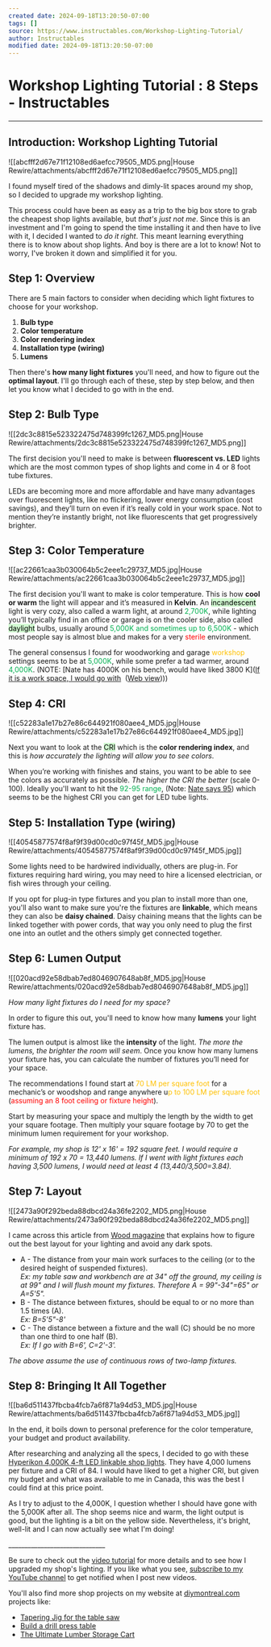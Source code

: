 ```yaml
---
created date: 2024-09-18T13:20:50-07:00
tags: []
source: https://www.instructables.com/Workshop-Lighting-Tutorial/
author: Instructables
modified date: 2024-09-18T13:20:50-07:00
---
```

<span style="color:#00b0f0"></span>
# Workshop Lighting Tutorial : 8 Steps - Instructables
---
## Introduction: Workshop Lighting Tutorial

![[abcfff2d67e71f12108ed6aefcc79505_MD5.png|House Rewire/attachments/abcfff2d67e71f12108ed6aefcc79505_MD5.png]]

I found myself tired of the shadows and dimly-lit spaces around my shop, so I decided to upgrade my workshop lighting.

This process could have been as easy as a trip to the big box store to grab the cheapest shop lights available, but _that's just not me_. Since this is an investment and I'm going to spend the time installing it and then have to live with it, I decided I wanted to _do it right_. This meant learning everything there is to know about shop lights. And boy is there are a lot to know! Not to worry, I've broken it down and simplified it for you.

## Step 1: Overview

There are 5 main factors to consider when deciding which light fixtures to choose for your workshop.

1.  **Bulb type**
2.  **Color temperature**
3.  **Color rendering index**
4.  **Installation type (wiring)**
5.  **Lumens**

Then there's **how many light fixtures** you'll need, and how to figure out the **optimal layout**. I'll go through each of these, step by step below, and then let you know what I decided to go with in the end.

## Step 2: Bulb Type

![[2dc3c8815e523322475d748399fc1267_MD5.png|House Rewire/attachments/2dc3c8815e523322475d748399fc1267_MD5.png]]

The first decision you'll need to make is between **fluorescent vs. LED** lights which are the most common types of shop lights and come in 4 or 8 foot tube fixtures.

LEDs are becoming more and more affordable and have many advantages over fluorescent lights, like no flickering, lower energy consumption (cost savings), and they’ll turn on even if it’s really cold in your work space. Not to mention they’re instantly bright, not like fluorescents that get progressively brighter.

## Step 3: Color Temperature

![[ac22661caa3b030064b5c2eee1c29737_MD5.jpg|House Rewire/attachments/ac22661caa3b030064b5c2eee1c29737_MD5.jpg]]

The first decision you'll want to make is color temperature. This is how **cool or warm** the light will appear and it’s measured in **Kelvin**. An <mark style="background: #BBFABBA6;">incandescent</mark> light is very cozy, also called a warm light, at around <span style="color:#00b050">2,700K</span>, while lighting you’ll typically find in an office or garage is on the cooler side, also called <mark style="background: #BBFABBA6;">daylight</mark> bulbs, usually around <span style="color:#00b050">5,000K and sometimes up to 6,500K</span> - which most people say is almost blue and makes for a very <span style="color:#ff0000">sterile</span> environment.

The general consensus I found for woodworking and garage <span style="color:#ffc000">workshop</span> settings seems to be at <span style="color:#00b050">5,000K</span>, while some prefer a tad warmer, around <span style="color:#00b050">4,000K</span>. (NOTE: [Nate has 4000K on his bench, would have liked 3800 K]([If it is a work space, I would go with](onenote:https://d.docs.live.net/4bbd96b3698748f8/Documents/OneNote%20Notebooks/Scott's%20Notebook/House.one#Basement%20Wiring&section-id={6F22C67C-5080-4F4C-B55A-DD060731E1AA}&page-id={5D945FBE-5BF8-4A33-AB97-46F3C2F82FAF}&object-id={23C19C5A-BC18-0391-05B3-12827D6685AC}&BE)  ([Web view](https://onedrive.live.com/view.aspx?resid=4BBD96B3698748F8%21214&id=documents&wd=target%28House.one%7C6F22C67C-5080-4F4C-B55A-DD060731E1AA%2FBasement%20Wiring%7C5D945FBE-5BF8-4A33-AB97-46F3C2F82FAF%2F%29))))

## Step 4: CRI

![[c52283a1e17b27e86c644921f080aee4_MD5.jpg|House Rewire/attachments/c52283a1e17b27e86c644921f080aee4_MD5.jpg]]

Next you want to look at the <mark style="background: #BBFABBA6;">CRI</mark> which is the **color rendering index**, and this is _how accurately the lighting will allow you to see colors_.

When you’re working with finishes and stains, you want to be able to see the colors as accurately as possible. _The higher the CRI the better_ (scale 0-100). Ideally you'll want to hit the <span style="color:#00b050">92-95 range</span>, (Note: [Nate says 95](onenote:https://d.docs.live.net/4bbd96b3698748f8/Documents/OneNote%20Notebooks/Scott's%20Notebook/House.one#Basement%20Wiring&section-id={6F22C67C-5080-4F4C-B55A-DD060731E1AA}&page-id={5D945FBE-5BF8-4A33-AB97-46F3C2F82FAF}&object-id={23C19C5A-BC18-0391-05B3-12827D6685AC}&BE)) which seems to be the highest CRI you can get for LED tube lights.

## Step 5: Installation Type (wiring)

![[40545877574f8af9f39d00cd0c97f45f_MD5.jpg|House Rewire/attachments/40545877574f8af9f39d00cd0c97f45f_MD5.jpg]]

Some lights need to be hardwired individually, others are plug-in. For fixtures requiring hard wiring, you may need to hire a licensed electrician, or fish wires through your ceiling.

If you opt for plug-in type fixtures and you plan to install more than one, you'll also want to make sure you're the fixtures are **linkable**, which means they can also be **daisy chained**. Daisy chaining means that the lights can be linked together with power cords, that way you only need to plug the first one into an outlet and the others simply get connected together.

## Step 6: Lumen Output

![[020acd92e58dbab7ed8046907648ab8f_MD5.jpg|House Rewire/attachments/020acd92e58dbab7ed8046907648ab8f_MD5.jpg]]

_How many light fixtures do I need for my space?_

In order to figure this out, you'll need to know how many **lumens** your light fixture has.

The lumen output is almost like the **intensity** of the light. _The more the lumens, the brighter the room will seem_. Once you know how many lumens your fixture has, you can calculate the number of fixtures you’ll need for your space.

The recommendations I found start at <span style="color:#ffc000">70 LM per square foot</span> for a mechanic’s or woodshop and range anywhere u<span style="color:#ffc000">p to 100 LM per square foot</span> (<span style="color:#ff0000">assuming an 8 foot ceiling or fixture height</span>).

Start by measuring your space and multiply the length by the width to get your square footage. Then multiply your square footage by 70 to get the minimum lumen requirement for your workshop.

_For example, my shop is 12' x 16' = 192 square feet. I would require a minimum of 192 x 70 = 13,440 lumens. If I went with light fixtures each having 3,500 lumens, I would need at least 4 (13,440/3,500=3.84)._

## Step 7: Layout

![[2473a90f292beda88dbcd24a36fe2202_MD5.png|House Rewire/attachments/2473a90f292beda88dbcd24a36fe2202_MD5.png]]

I came across this article from [Wood magazine](https://www.woodmagazine.com/woodworking-tips/techniques/outfitting-woodworking-shop/easy-light-fixture-positioning) that explains how to figure out the best layout for your lighting and avoid any dark spots.

-   A - The distance from your main work surfaces to the ceiling (or to the desired height of suspended fixtures).  
    _Ex: my table saw and workbench are at 34" off the ground, my ceiling is at 99" and I will flush mount my fixtures. Therefore A = 99"-34"=65" or A=5'5"._
-   B - The distance between fixtures, should be equal to or no more than 1.5 times (A).  
    _Ex: B=5'5"-8'_
-   C - The distance between a fixture and the wall (C) should be no more than one third to one half (B).  
    _Ex: If I go with B=6', C=2'-3'._

_The above assume the use of continuous rows of two-lamp fixtures._

## Step 8: Bringing It All Together

![[ba6d511437fbcba4fcb7a6f871a94d53_MD5.jpg|House Rewire/attachments/ba6d511437fbcba4fcb7a6f871a94d53_MD5.jpg]]

In the end, it boils down to personal preference for the color temperature, your budget and product availability.

After researching and analyzing all the specs, I decided to go with these [Hyperikon 4,000K 4-ft LED linkable shop lights](https://amzn.to/2IMTtqR). They have 4,000 lumens per fixture and a CRI of 84. I would have liked to get a higher CRI, but given my budget and what was available to me in Canada, this was the best I could find at this price point.

As I try to adjust to the 4,000K, I question whether I should have gone with the 5,000K after all. The shop seems nice and warm, the light output is good, but the lighting is a bit on the yellow side. Nevertheless, it's bright, well-lit and I can now actually see what I'm doing!

\_\_\_\_\_\_\_\_\_\_\_\_\_\_\_\_\_\_\_\_\_\_\_\_\_\_\_\_\_\_

Be sure to check out the [video tutorial](https://youtu.be/xnj11vxPpxU) for more details and to see how I upgraded my shop's lighting. If you like what you see, [subscribe to my YouTube channel](https://www.youtube.com/c/diymontreal?sub_confirmation=1) to get notified when I post new videos.

You'll also find more shop projects on my website at [diymontreal.com](http://www.diymontreal.com/) projects like:

-   [Tapering Jig for the table saw](http://www.diymontreal.com/make-a-tapering-jig-for-the-table-saw/)
-   [Build a drill press table](http://www.diymontreal.com/build-a-drill-press-table/)
-   [The Ultimate Lumber Storage Cart](http://www.diymontreal.com/ultimate-lumber-storage-cart/)
